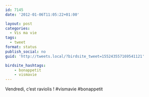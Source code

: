 ```yaml
---
id: 7145
date: '2012-01-06T11:05:22+01:00'

layout: post
categories:
  - Vis ma vie
tags:
  - tweet
format: status
publish_social: no
guid: 'http://tweets.local/?birdsite_tweet=155243557169541121'

birdsite_hashtags:
    - bonappetit
    - vismavie
---
```


Vendredi, c’est raviolis ! #vismavie #bonappetit